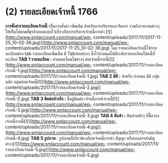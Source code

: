# (2)    รายละเอียดเจ้าหนี้  1766

**การตั้งค่ารายละเอียดเจ้าหนี้** เป็นการตั้งค่า เพิ่มเติม
สำหรับการบริหารและจัดการ
รวมถึงรายงานต่างๆให้เป็นไปตามที่ธุรกิจออกแบบไว้เกี่ยวกับการบริหารเจ้าหนี้การค้า
[![](http://www.smlaccount.com/manual/wp-
content/uploads/2017/11/2017-11-25_10-02-36.jpg)](http://www.smlaccount.com/manual/wp-
content/uploads/2017/11/2017-11-25_10-02-36.jpg) โดย
รายละเอียดเจ้าหนี้ให้รายละเอียดช่อง tab รายละเอียดเพิ่มเติม มี Tabย่อยต่างๆ
ซึ่งไว้กำหนดให้มีระดับรายละเอียดได้หนี้ที่ละเอียด **TAB 1 รายละเอียด :**
กำหนดเงื่อนไขต่างๆ ต่อเจ้าหนี้รายนี้[![](http://www.smlaccount.com/manual/wp-
content/uploads/2017/11/รายละเอียดเจ้าหนี้-1.jpg)](http://www.smlaccount.com/manual/wp-
content/uploads/2017/11/รายละเอียดเจ้าหนี้-1.jpg) **TAB 2 มิติ :** สำหรับ
กำหนด มิติ กลุ่มหลัก
กลุ่มย่อยเจ้าหนี้[![](http://www.smlaccount.com/manual/wp-
content/uploads/2017/11/รายละเอียดเจ้าหนี้-2.jpg)](http://www.smlaccount.com/manual/wp-
content/uploads/2017/11/รายละเอียดเจ้าหนี้-2.jpg) **TAB 3 ติดต่ออ้างอิง :**
ชื่อผู้ติดต่อ เจ้าหนี้การค้ารายนี้[![](http://www.smlaccount.com/manual/wp-
content/uploads/2017/11/รายละเอียดเจ้าหนี้-3.jpg)](http://www.smlaccount.com/manual/wp-
content/uploads/2017/11/รายละเอียดเจ้าหนี้-3.jpg) **TAB 4 สินค้า :**
สินค้าหลักๆ ที่ซื้อจากเจ้าหนี้รายนี้[![](http://www.smlaccount.com/manual/wp-
content/uploads/2017/11/รายละเอียดเจ้าหนี้-4.jpg)](http://www.smlaccount.com/manual/wp-
content/uploads/2017/11/รายละเอียดเจ้าหนี้-4.jpg) **TAB 5 รูปภาพ** :
รูปภาพที่เกี่ยวข้องกัยบเจ้าหนี้การค้า สัญญา
หรือเอกสารสำคัญต่างๆ[![](http://www.smlaccount.com/manual/wp-
content/uploads/2017/11/รายละเอียดเจ้าหนี้-5.jpg)](http://www.smlaccount.com/manual/wp-
content/uploads/2017/11/รายละเอียดเจ้าหนี้-5.jpg)  

